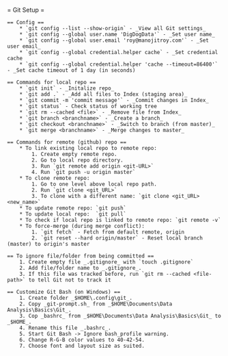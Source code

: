 = Git Setup =

    == Config ==
        * `git config --list --show-origin` - _View all Git settings_
        * `git config --global user.name 'DigDogData'` - _Set user name_
        * `git config --global user.email 'roy@manojitroy.com'` - _Set user email_
        * `git config --global credential.helper cache` - _Set credential cache
        * `git config --global credential.helper 'cache --timeout=86400'` - _Set cache timeout of 1 day (in seconds)

    == Commands for local repo ==
        * `git init` - _Initalize repo_
        * `git add .` - _Add all files to Index (staging area)_
        * `git commit -m 'commit message'` - _Commit changes in Index_
        * `git status` - Check status of working tree
        * `git rm --cached <file>` - _Remove file from Index_
        * `git branch <branchname>` - _Create a branch_
        * `git checkout <branchname>` - _Switch to branch (from master)_
        * `git merge <branchname>` - _Merge changes to master_

    == Commands for remote (github) repo ==
        * To link existing local repo to remote repo:
            1. Create empty remote repo.
            2. Go to local repo directory.
            3. Run `git remote add origin <git-URL>`
            4. Run `git push -u origin master`
        * To clone remote repo:
            1. Go to one level above local repo path.
            2. Run `git clone <git_URL>`
            3. To clone with a different name: `git clone <git_URL> <new_name>`
        * To update remote repo: `git push`
        * To update local repo:  `git pull`
        * To check if local repo is linked to remote repo: `git remote -v`
        * To force-merge (during merge conflict):
            1. `git fetch` - Fetch from default remote, origin
            2. `git reset --hard origin/master` - Reset local branch (master) to origin's master

    == To ignore file/folder from being committed ==
        1. Create empty file _.gitignore_ with `touch .gitignore`
        2. Add file/folder name to _.gitignore_.
        3. If this file was tracked before, run `git rm --cached <file-path>` to tell Git not to track it

    == Customize Git Bash (on Windows) ==
        1. Create folder _$HOME\.config\git_.
        2. Copy _git-prompt.sh_ from _$HOME\Documents\Data Analysis\Basics\Git_.
        3. Cop _bashrc_ from _$HOME\Documents\Data Analysis\Basics\Git_ to _$HOME_.
        4. Rename this file _.bashrc_.
        5. Start Git Bash -> Ignore bash_profile warning.
        6. Change R-G-B color values to 40-42-54.
        7. Choose font and layout size as suited.
